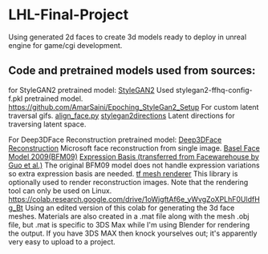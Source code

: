 # LHL-Final-Project
Using generated 2d faces to create 3d models ready to deploy in unreal engine for game/cgi development.


## Code and pretrained models used from sources:
for StyleGAN2 pretrained model:
[StyleGAN2](https://github.com/NVlabs/stylegan2)   Used stylegan2-ffhq-config-f.pkl pretrained model.
https://github.com/AmarSaini/Epoching_StyleGan2_Setup   For custom latent traversal gifs.
[align_face.py](https://gist.github.com/lzhbrian/bde87ab23b499dd02ba4f588258f57d5)
[stylegan2directions](https://twitter.com/robertluxemburg/status/1207087801344372736)   Latent directions for traversing latent space.

For Deep3DFace Reconstruction pretrained model:
[Deep3DFace Reconstruction](https://github.com/microsoft/Deep3DFaceReconstruction)   Microsoft face reconstruction from single image.
[Basel Face Model 2009(BFM09)](https://faces.dmi.unibas.ch/bfm/main.php?nav=1-0&id=basel_face_model)
[Expression Basis (transferred from Facewarehouse by Guo et al.)](https://github.com/Juyong/3DFace)   The original BFM09 model does not handle expression variations so extra expression basis are needed.
[tf mesh renderer](https://github.com/google/tf_mesh_renderer/tree/ba27ea1798f6ee8d03ddbc52f42ab4241f9328bb)   This library is optionally used to render reconstruction images. Note that the rendering tool can only be used on Linux.
https://colab.research.google.com/drive/1oWjgftAf6e_yWvgZoXPLhF0UldfHg_Bt Using an edited version of this colab for generating the 3d face meshes. Materials are also created in a .mat file along with the mesh .obj file, but .mat is specific to 3DS Max while I'm using Blender for rendering the output. If you have 3DS MAX then knock yourselves out; it's apparently very easy to upload to a project.